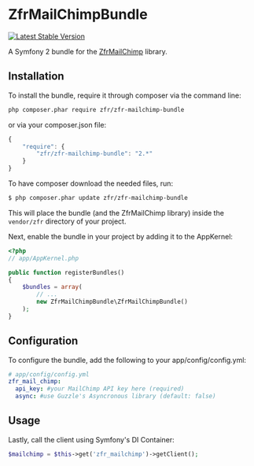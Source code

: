 ZfrMailChimpBundle
==================

[![Latest Stable Version](https://poser.pugx.org/zfr/zfr-mailchimp-bundle/v/stable.png)](https://packagist.org/packages/zfr/zfr-mailchimp-bundle)

A Symfony 2 bundle for the [ZfrMailChimp](https://github.com/zf-fr/zfr-mailchimp) library.

## Installation

To install the bundle, require it through composer via the command line:

```sh
php composer.phar require zfr/zfr-mailchimp-bundle
```

or via your composer.json file:

```js
{
    "require": {
        "zfr/zfr-mailchimp-bundle": "2.*"
    }
}
```

To have composer download the needed files, run:

``` bash
$ php composer.phar update zfr/zfr-mailchimp-bundle
```

This will place the bundle (and the ZfrMailChimp library) inside the `vendor/zfr` directory of your project.

Next, enable the bundle in your project by adding it to the AppKernel:

``` php
<?php
// app/AppKernel.php

public function registerBundles()
{
    $bundles = array(
        // ...
        new ZfrMailChimpBundle\ZfrMailChimpBundle()
    );
}
```

## Configuration

To configure the bundle, add the following to your app/config/config.yml:

``` yml
# app/config/config.yml
zfr_mail_chimp:
  api_key: #your MailChimp API key here (required)
  async: #use Guzzle's Asyncronous library (default: false)
```

## Usage

Lastly, call the client using Symfony's DI Container:

```php
$mailchimp = $this->get('zfr_mailchimp')->getClient();
```
